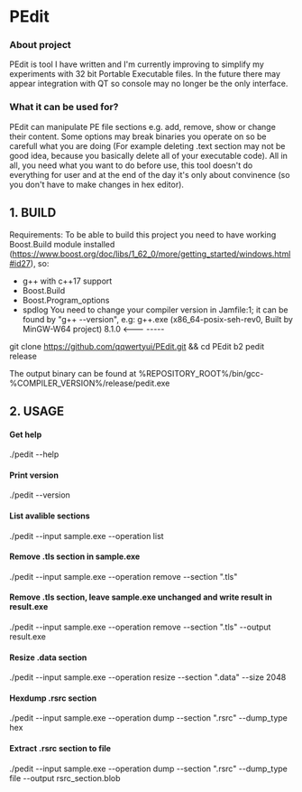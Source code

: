 # PEdit
### About project

PEdit is tool I have written and I'm currently improving to simplify my experiments with 32 bit Portable Executable files. In the future there may appear integration with QT so console may no longer be the only interface.

### What it can be used for?

PEdit can manipulate PE file sections e.g. add, remove, show or change their content. Some options may break binaries you operate on so be carefull what you are doing (For example deleting .text section may not be good idea, because you basically delete all of your executable code). All in all, you need what you want to do before use, this tool doesn't do everything for user and at the end of the day it's only about convinence (so you don't have to make changes in hex editor).

## 1. BUILD
Requirements:
To be able to build this project you need to have working Boost.Build module installed (https://www.boost.org/doc/libs/1_62_0/more/getting_started/windows.html#id27), so:
- g++ with c++17 support 
- Boost.Build
- Boost.Program_options
- spdlog
You need to change your compiler version in Jamfile:1; it can be found by "g++ --version", e.g:
g++.exe (x86_64-posix-seh-rev0, Built by MinGW-W64 project) 8.1.0 <---
                                                            -----

git clone https://github.com/qqwertyui/PEdit.git && cd PEdit
b2 pedit release

The output binary can be found at %REPOSITORY_ROOT%/bin/gcc-%COMPILER_VERSION%/release/pedit.exe

## 2. USAGE
#### Get help
./pedit --help

#### Print version
./pedit --version

#### List avalible sections
./pedit --input sample.exe --operation list

#### Remove .tls section in sample.exe
./pedit --input sample.exe --operation remove --section ".tls"

#### Remove .tls section, leave sample.exe unchanged and write result in result.exe
./pedit --input sample.exe --operation remove --section ".tls" --output result.exe

#### Resize .data section
./pedit --input sample.exe --operation resize --section ".data" --size 2048

#### Hexdump .rsrc section
./pedit --input sample.exe --operation dump --section ".rsrc" --dump_type hex

#### Extract .rsrc section to file
./pedit --input sample.exe --operation dump --section ".rsrc" --dump_type file --output rsrc_section.blob
